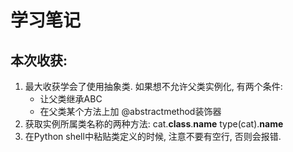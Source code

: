 # 学习笔记

## 本次收获:

1. 最大收获学会了使用抽象类. 如果想不允许父类实例化, 有两个条件:
   - 让父类继承ABC
   - 在父类某个方法上加 @abstractmethod装饰器
2. 获取实例所属类名称的两种方法:
    cat.__class__.__name__
    type(cat).__name__
3. 在Python shell中粘贴类定义的时候, 注意不要有空行, 否则会报错.